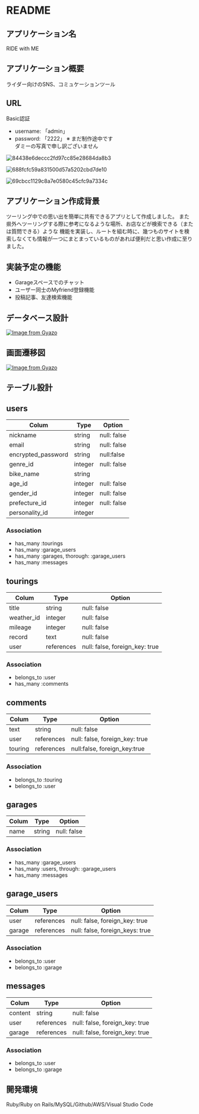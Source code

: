 # README

## アプリケーション名
RIDE with ME

## アプリケーション概要
ライダー向けのSNS、コミュケーションツール

## URL

Basic認証
* username: 「admin」
* password: 「2222」
※ まだ制作途中です</br>
ダミーの写真で申し訳ございません

![84438e6deccc2fd97cc85e28684da8b3](https://user-images.githubusercontent.com/101072410/167564150-de34664f-0188-4045-bd67-c081df16da15.gif)

![688fcfc59a831500d57a5202cbd7de10](https://user-images.githubusercontent.com/101072410/167564316-f5cfab1f-2cdb-42b2-8a99-dced3206102c.gif)

![69cbcc1129c8a7e0580c45cfc9a7334c](https://user-images.githubusercontent.com/101072410/167564520-5dc752a9-ea4d-4c3e-942d-78e90c75f4c9.gif)

## アプリケーション作成背景
ツーリング中での思い出を簡単に共有できるアプリとして作成しました。
また県外へツーリングする際に参考になるような場所、お店などが検索できる（または質問できる）ような
機能を実装し、ルートを組む時に、幾つものサイトを検索しなくても情報が一つにまとまっているものがあれば便利だと思い作成に至りました。

## 実装予定の機能
* Garageスペースでのチャット
* ユーザー同士のMyfriend登録機能
* 投稿記事、友達検索機能

## データベース設計
[![Image from Gyazo](https://i.gyazo.com/6f14ea40c6e0d1893f974b080d659c12.jpg)](https://gyazo.com/6f14ea40c6e0d1893f974b080d659c12)

## 画面遷移図
[![Image from Gyazo](https://i.gyazo.com/5062ec19b35afb091bb378b042cb57a1.png)](https://gyazo.com/5062ec19b35afb091bb378b042cb57a1)

## テーブル設計

## users

|  Colum  |  Type  |  Option  |
| ------- | ------ | ---------|
| nickname | string | null: false |
| email | string | null: false
| encrypted_password | string | null:false |
| genre_id | integer | null: false |
| bike_name | string |  |
| age_id | integer | null: false |
| gender_id | integer | null: false |
| prefecture_id |integer | null: false |
| personality_id | integer |  |

### Association 
* has_many :tourings
* has_many :garage_users
* has_many :garages, thorough: :garage_users
* has_many :messages



## tourings

|  Colum  |  Type  |  Option  |
| ------- | ------- | --------|
| title   | string  | null: false |
| weather_id | integer | null: false |
| mileage  | integer | null: false |
| record  | text  |  null: false |
| user | references | null: false, foreign_key: true |

### Association
* belongs_to :user
* has_many :comments



## comments

| Colum | Type | Option |
| ----- | ------ | ----- |
| text  | string | null: false |
| user  | references | null: false, foreign_key: true |
| touring | references | null:false, foreign_key:true |
### Association
* belongs_to :touring
* belongs_to :user



## garages

|  Colum  |  Type  | Option  |
| -------| -------| ---------|
| name  | string | null: false|

### Association
* has_many :garage_users
* has_many :users, through: :garage_users
* has_many :messages



## garage_users

|  Colum  | Type  | Option  |
| -------- | ------ | ------- |
| user | references | null: false, foreign_key: true
| garage | references | null: false, foreign_keys: true |

### Association
* belongs_to :user
* belongs_to :garage



## messages

| Colum | Type  | Option |
| ----- | ------ | ------- |
| content | string | null: false |
| user | references | null: false, foreign_key: true |
| garage | references | null: false, foreign_key: true |

### Association
* belongs_to :user
* belongs_to :garage

## 開発環境
Ruby/Ruby on Rails/MySQL/Github/AWS/Visual Studio Code
